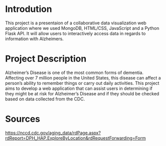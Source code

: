 # Introdution
This project is a presentaion of a collaborative data visualization web application where we used MongoDB, HTML/CSS, JavaScript and a Python Flask API. It will allow users to interactively access data in regards to information with Alzheimers. 

# Project Description
Alzheimer’s Disease is one of the most common forms of dementia. Affecting over 7 million people in the United States, this disease can affect a person’s ability to remember things or carry out daily activities. This project aims to develop a web application that can assist users in determining if they might be at risk for Alzheimer’s Disease and if they should be checked based on data collected from the CDC.

# Sources 
https://nccd.cdc.gov/aging_data/rdPage.aspx?rdReport=DPH_HAP.ExploreByLocation&rdRequestForwarding=Form

